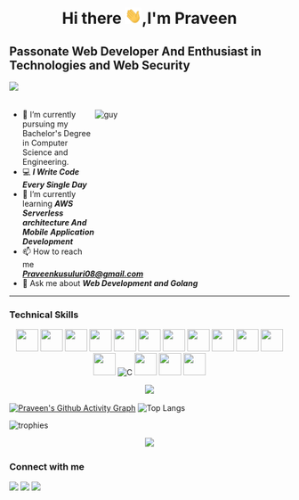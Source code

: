 <h1 align="center">Hi there  <img src="https://github.com/Parply/Parply/blob/master/.github/Hi.gif?raw=true" width="30px">,I'm Praveen</h1>
<h2 alig>Passonate Web Developer And Enthusiast in Technologies and Web Security</h2>

![](https://komarev.com/ghpvc/?username=PraveenKusuluri08) <br><br>

<img align="right" height="270px" alt="guy" width="350" src="https://i.pinimg.com/originals/e4/26/70/e426702edf874b181aced1e2fa5c6cde.gif" /> </a>

  - 🔭 I’m currently pursuing my Bachelor's Degree in Computer Science and Engineering.
  - 💻 ***I Write Code Every Single Day***
  - 🌱 I’m currently learning ***AWS Serverless architecture And Mobile Application Development***
  - 📫 How to reach me ***Praveenkusuluri08@gmail.com***
  - 💬 Ask me about ***Web Development and Golang***
 <hr/>

   ### Technical Skills

 <p align="center">
 <img background-color="coral" height="40" width="40" src="https://github.com/tomchen/stack-icons/blob/master/logos/javascript.svg" />
 <img height="40" width="40" src="https://github.com/tomchen/stack-icons/blob/master/logos/python.svg" />
 <img height="40" width="40" src="https://github.com/tomchen/stack-icons/blob/master/logos/java.svg" />
<img height="40" width="40" src="https://github.com/tomchen/stack-icons/blob/master/logos/git.svg"/>
 <img height="40" width="40" src="https://github.com/tomchen/stack-icons/blob/master/logos/firebase.svg"/>
<img height="40" width="40" src="https://github.com/tomchen/stack-icons/blob/master/logos/react.svg" />
<img height="40" width="40" src="https://go.dev/blog/go-brand/Go-Logo/SVG/Go-Logo_Aqua.svg"/>
 <img height="40" width="40" src="https://github.com/tomchen/stack-icons/blob/master/logos/mongodb.svg" />
 <img height="40" width="40" src="https://github.com/tomchen/stack-icons/blob/master/logos/nodejs.svg" />
 <img height="40" width="40" src="https://github.com/tomchen/stack-icons/blob/master/logos/express.svg"/>
  <img height="40" width="40" src="https://github.com/tomchen/stack-icons/blob/master/logos/redux.svg"/>
  <img height="40" width="40" src="https://github.com/tomchen/stack-icons/blob/master/logos/npm.svg"/>
  <img src="https://github.com/tomchen/stack-icons/blob/master/logos/c.svg" alt="C" width="40px" height="40px">
  <img height="40" width="40" src="https://github.com/tomchen/stack-icons/blob/master/logos/html-5.svg"/>
  <img height="40" width="40" src="https://github.com/tomchen/stack-icons/blob/master/logos/css-3.svg"/>
  <img height="40" width="40" src="https://github.com/tomchen/stack-icons/blob/master/logos/bootstrap.svg"/>
  
<!--  https://github.com/tomchen/stack-icons/blob/master/logos/graphql.svg -->
  <p align=center>
 <img src="https://github-readme-stats.vercel.app/api?username=PraveenKusuluri08&show_icons=true&theme=tokyonight&count_private=true" />
</p>

[![Praveen's Github Activity Graph](https://activity-graph.herokuapp.com/graph?username=PraveenKusuluri08&theme=react-dark&hide_border=true&area=true)](https://git.io/PraveenKusuluri08)
 ![Top Langs](https://github-readme-stats.vercel.app/api/top-langs/?username=PraveenKusuluri08&theme=tokyonight)
 
 <img src="https://github-profile-trophy.vercel.app/?username=PraveenKusuluri08&row=2&column=3&margin-w=8&margin-h=8" alt="trophies" />

<p align=center >
<img src="https://github-readme-streak-stats.herokuapp.com/?user=PraveenKusuluri08" />
</p>

### Connect with me

[<img src="https://img.shields.io/badge/linkedin-%230077B5.svg?&style=for-the-badge&logo=linkedin&logoColor=white"/>](https://www.linkedin.com/in/praveen-kusuluri-0504a71b2/)
[<img src = "https://img.shields.io/badge/instagram-%23E4405F.svg?&style=for-the-badge&logo=instagram&logoColor=white">](https://www.instagram.com/praveenkusuluri/)
[<img src="https://img.shields.io/badge/hackerrank-%0d141e.svg?&style=for-the-badge&logo=hackerrank&logoColor=white">](https://www.hackerrank.com/praveenkusuluri1)
 </p>
